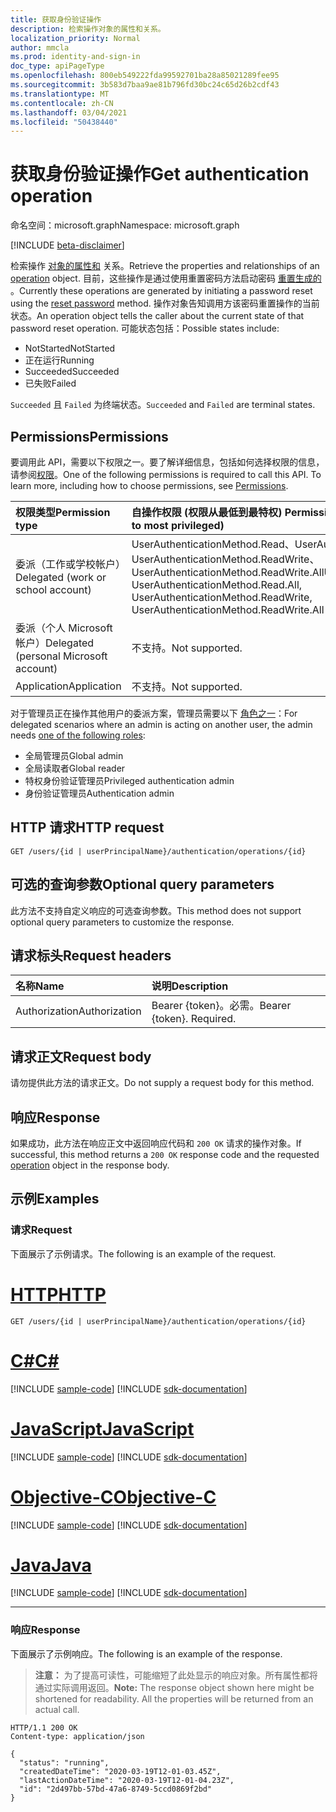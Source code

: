 ```yaml
---
title: 获取身份验证操作
description: 检索操作对象的属性和关系。
localization_priority: Normal
author: mmcla
ms.prod: identity-and-sign-in
doc_type: apiPageType
ms.openlocfilehash: 800eb549222fda99592701ba28a85021289fee95
ms.sourcegitcommit: 3b583d7baa9ae81b796fd30bc24c65d26b2cdf43
ms.translationtype: MT
ms.contentlocale: zh-CN
ms.lasthandoff: 03/04/2021
ms.locfileid: "50438440"
---
```

# <a name="get-authentication-operation"></a><span data-ttu-id="dddc0-103">获取身份验证操作</span><span class="sxs-lookup"><span data-stu-id="dddc0-103">Get authentication operation</span></span>

<span data-ttu-id="dddc0-104">命名空间：microsoft.graph</span><span class="sxs-lookup"><span data-stu-id="dddc0-104">Namespace: microsoft.graph</span></span>

[!INCLUDE [beta-disclaimer](../../includes/beta-disclaimer.md)]

<span data-ttu-id="dddc0-105">检索操作 [对象的属性和](../resources/operation.md) 关系。</span><span class="sxs-lookup"><span data-stu-id="dddc0-105">Retrieve the properties and relationships of an [operation](../resources/operation.md) object.</span></span> <span data-ttu-id="dddc0-106">目前，这些操作是通过使用重置密码方法启动密码 [重置生成的](passwordauthenticationmethod-resetpassword.md) 。</span><span class="sxs-lookup"><span data-stu-id="dddc0-106">Currently these operations are generated by initiating a password reset using the [reset password](passwordauthenticationmethod-resetpassword.md) method.</span></span> <span data-ttu-id="dddc0-107">操作对象告知调用方该密码重置操作的当前状态。</span><span class="sxs-lookup"><span data-stu-id="dddc0-107">An operation object tells the caller about the current state of that password reset operation.</span></span> <span data-ttu-id="dddc0-108">可能状态包括：</span><span class="sxs-lookup"><span data-stu-id="dddc0-108">Possible states include:</span></span>

* <span data-ttu-id="dddc0-109">NotStarted</span><span class="sxs-lookup"><span data-stu-id="dddc0-109">NotStarted</span></span>
* <span data-ttu-id="dddc0-110">正在运行</span><span class="sxs-lookup"><span data-stu-id="dddc0-110">Running</span></span>
* <span data-ttu-id="dddc0-111">Succeeded</span><span class="sxs-lookup"><span data-stu-id="dddc0-111">Succeeded</span></span>
* <span data-ttu-id="dddc0-112">已失败</span><span class="sxs-lookup"><span data-stu-id="dddc0-112">Failed</span></span>

<span data-ttu-id="dddc0-113">`Succeeded` 且 `Failed` 为终端状态。</span><span class="sxs-lookup"><span data-stu-id="dddc0-113">`Succeeded` and `Failed` are terminal states.</span></span>

## <a name="permissions"></a><span data-ttu-id="dddc0-114">Permissions</span><span class="sxs-lookup"><span data-stu-id="dddc0-114">Permissions</span></span>

<span data-ttu-id="dddc0-p102">要调用此 API，需要以下权限之一。要了解详细信息，包括如何选择权限的信息，请参阅[权限](/graph/permissions-reference)。</span><span class="sxs-lookup"><span data-stu-id="dddc0-p102">One of the following permissions is required to call this API. To learn more, including how to choose permissions, see [Permissions](/graph/permissions-reference).</span></span>

| <span data-ttu-id="dddc0-117">权限类型</span><span class="sxs-lookup"><span data-stu-id="dddc0-117">Permission type</span></span>                        | <span data-ttu-id="dddc0-118">自操作权限 (权限从最低到最特权) </span><span class="sxs-lookup"><span data-stu-id="dddc0-118">Permissions acting on self (from least to most privileged)</span></span> | <span data-ttu-id="dddc0-119">对他人 (权限从最低到最特权) </span><span class="sxs-lookup"><span data-stu-id="dddc0-119">Permissions acting on others (from least to most privileged)</span></span>|
|:---------------------------------------|:-------------------------|:-----------------|
| <span data-ttu-id="dddc0-120">委派（工作或学校帐户）</span><span class="sxs-lookup"><span data-stu-id="dddc0-120">Delegated (work or school account)</span></span>     | <span data-ttu-id="dddc0-121">UserAuthenticationMethod.Read、UserAuthenticationMethod.Read.All、UserAuthenticationMethod.ReadWrite、UserAuthenticationMethod.ReadWrite.All</span><span class="sxs-lookup"><span data-stu-id="dddc0-121">UserAuthenticationMethod.Read, UserAuthenticationMethod.Read.All, UserAuthenticationMethod.ReadWrite, UserAuthenticationMethod.ReadWrite.All</span></span> | <span data-ttu-id="dddc0-122">UserAuthenticationMethod.Read.All、UserAuthenticationMethod.ReadWrite.All</span><span class="sxs-lookup"><span data-stu-id="dddc0-122">UserAuthenticationMethod.Read.All, UserAuthenticationMethod.ReadWrite.All</span></span> |
| <span data-ttu-id="dddc0-123">委派（个人 Microsoft 帐户）</span><span class="sxs-lookup"><span data-stu-id="dddc0-123">Delegated (personal Microsoft account)</span></span> | <span data-ttu-id="dddc0-124">不支持。</span><span class="sxs-lookup"><span data-stu-id="dddc0-124">Not supported.</span></span> | <span data-ttu-id="dddc0-125">不支持。</span><span class="sxs-lookup"><span data-stu-id="dddc0-125">Not supported.</span></span> |
| <span data-ttu-id="dddc0-126">Application</span><span class="sxs-lookup"><span data-stu-id="dddc0-126">Application</span></span>                            | <span data-ttu-id="dddc0-127">不支持。</span><span class="sxs-lookup"><span data-stu-id="dddc0-127">Not supported.</span></span> | <span data-ttu-id="dddc0-128">不支持。</span><span class="sxs-lookup"><span data-stu-id="dddc0-128">Not supported.</span></span> |

<span data-ttu-id="dddc0-129">对于管理员正在操作其他用户的委派方案，管理员需要以下 [角色之一](/azure/active-directory/users-groups-roles/directory-assign-admin-roles#available-roles)：</span><span class="sxs-lookup"><span data-stu-id="dddc0-129">For delegated scenarios where an admin is acting on another user, the admin needs [one of the following roles](/azure/active-directory/users-groups-roles/directory-assign-admin-roles#available-roles):</span></span>

* <span data-ttu-id="dddc0-130">全局管理员</span><span class="sxs-lookup"><span data-stu-id="dddc0-130">Global admin</span></span>
* <span data-ttu-id="dddc0-131">全局读取者</span><span class="sxs-lookup"><span data-stu-id="dddc0-131">Global reader</span></span>
* <span data-ttu-id="dddc0-132">特权身份验证管理员</span><span class="sxs-lookup"><span data-stu-id="dddc0-132">Privileged authentication admin</span></span>
* <span data-ttu-id="dddc0-133">身份验证管理员</span><span class="sxs-lookup"><span data-stu-id="dddc0-133">Authentication admin</span></span>

## <a name="http-request"></a><span data-ttu-id="dddc0-134">HTTP 请求</span><span class="sxs-lookup"><span data-stu-id="dddc0-134">HTTP request</span></span>

<!-- { "blockType": "ignored" } -->

```http
GET /users/{id | userPrincipalName}/authentication/operations/{id}
```

## <a name="optional-query-parameters"></a><span data-ttu-id="dddc0-135">可选的查询参数</span><span class="sxs-lookup"><span data-stu-id="dddc0-135">Optional query parameters</span></span>

<span data-ttu-id="dddc0-136">此方法不支持自定义响应的可选查询参数。</span><span class="sxs-lookup"><span data-stu-id="dddc0-136">This method does not support optional query parameters to customize the response.</span></span>

## <a name="request-headers"></a><span data-ttu-id="dddc0-137">请求标头</span><span class="sxs-lookup"><span data-stu-id="dddc0-137">Request headers</span></span>

| <span data-ttu-id="dddc0-138">名称</span><span class="sxs-lookup"><span data-stu-id="dddc0-138">Name</span></span>      |<span data-ttu-id="dddc0-139">说明</span><span class="sxs-lookup"><span data-stu-id="dddc0-139">Description</span></span>|
|:----------|:----------|
| <span data-ttu-id="dddc0-140">Authorization</span><span class="sxs-lookup"><span data-stu-id="dddc0-140">Authorization</span></span> | <span data-ttu-id="dddc0-p103">Bearer {token}。必需。</span><span class="sxs-lookup"><span data-stu-id="dddc0-p103">Bearer {token}. Required.</span></span> |

## <a name="request-body"></a><span data-ttu-id="dddc0-143">请求正文</span><span class="sxs-lookup"><span data-stu-id="dddc0-143">Request body</span></span>

<span data-ttu-id="dddc0-144">请勿提供此方法的请求正文。</span><span class="sxs-lookup"><span data-stu-id="dddc0-144">Do not supply a request body for this method.</span></span>

## <a name="response"></a><span data-ttu-id="dddc0-145">响应</span><span class="sxs-lookup"><span data-stu-id="dddc0-145">Response</span></span>

<span data-ttu-id="dddc0-146">如果成功，此方法在响应正文中返回响应代码和 `200 OK` 请求[](../resources/operation.md)的操作对象。</span><span class="sxs-lookup"><span data-stu-id="dddc0-146">If successful, this method returns a `200 OK` response code and the requested [operation](../resources/operation.md) object in the response body.</span></span>

## <a name="examples"></a><span data-ttu-id="dddc0-147">示例</span><span class="sxs-lookup"><span data-stu-id="dddc0-147">Examples</span></span>

### <a name="request"></a><span data-ttu-id="dddc0-148">请求</span><span class="sxs-lookup"><span data-stu-id="dddc0-148">Request</span></span>

<span data-ttu-id="dddc0-149">下面展示了示例请求。</span><span class="sxs-lookup"><span data-stu-id="dddc0-149">The following is an example of the request.</span></span>

# <a name="http"></a>[<span data-ttu-id="dddc0-150">HTTP</span><span class="sxs-lookup"><span data-stu-id="dddc0-150">HTTP</span></span>](#tab/http)
<!-- {
  "blockType": "request",
  "name": "get_operation"
}-->

```msgraph-interactive
GET /users/{id | userPrincipalName}/authentication/operations/{id}
```
# <a name="c"></a>[<span data-ttu-id="dddc0-151">C#</span><span class="sxs-lookup"><span data-stu-id="dddc0-151">C#</span></span>](#tab/csharp)
[!INCLUDE [sample-code](../includes/snippets/csharp/get-operation-csharp-snippets.md)]
[!INCLUDE [sdk-documentation](../includes/snippets/snippets-sdk-documentation-link.md)]

# <a name="javascript"></a>[<span data-ttu-id="dddc0-152">JavaScript</span><span class="sxs-lookup"><span data-stu-id="dddc0-152">JavaScript</span></span>](#tab/javascript)
[!INCLUDE [sample-code](../includes/snippets/javascript/get-operation-javascript-snippets.md)]
[!INCLUDE [sdk-documentation](../includes/snippets/snippets-sdk-documentation-link.md)]

# <a name="objective-c"></a>[<span data-ttu-id="dddc0-153">Objective-C</span><span class="sxs-lookup"><span data-stu-id="dddc0-153">Objective-C</span></span>](#tab/objc)
[!INCLUDE [sample-code](../includes/snippets/objc/get-operation-objc-snippets.md)]
[!INCLUDE [sdk-documentation](../includes/snippets/snippets-sdk-documentation-link.md)]

# <a name="java"></a>[<span data-ttu-id="dddc0-154">Java</span><span class="sxs-lookup"><span data-stu-id="dddc0-154">Java</span></span>](#tab/java)
[!INCLUDE [sample-code](../includes/snippets/java/get-operation-java-snippets.md)]
[!INCLUDE [sdk-documentation](../includes/snippets/snippets-sdk-documentation-link.md)]

---


### <a name="response"></a><span data-ttu-id="dddc0-155">响应</span><span class="sxs-lookup"><span data-stu-id="dddc0-155">Response</span></span>

<span data-ttu-id="dddc0-156">下面展示了示例响应。</span><span class="sxs-lookup"><span data-stu-id="dddc0-156">The following is an example of the response.</span></span>

> <span data-ttu-id="dddc0-p104">**注意：** 为了提高可读性，可能缩短了此处显示的响应对象。所有属性都将通过实际调用返回。</span><span class="sxs-lookup"><span data-stu-id="dddc0-p104">**Note:** The response object shown here might be shortened for readability. All the properties will be returned from an actual call.</span></span>

<!-- {
  "blockType": "response",
  "truncated": true,
  "@odata.type": "microsoft.graph.operation"
} -->

```http
HTTP/1.1 200 OK
Content-type: application/json

{
  "status": "running",
  "createdDateTime": "2020-03-19T12-01-03.45Z",
  "lastActionDateTime": "2020-03-19T12-01-04.23Z",
  "id": "2d497bb-57bd-47a6-8749-5ccd0869f2bd"
}
```

<!-- uuid: 16cd6b66-4b1a-43a1-adaf-3a886856ed98
2019-02-04 14:57:30 UTC -->
<!-- {
  "type": "#page.annotation",
  "description": "Get operation",
  "keywords": "",
  "section": "documentation",
  "tocPath": ""
}-->
